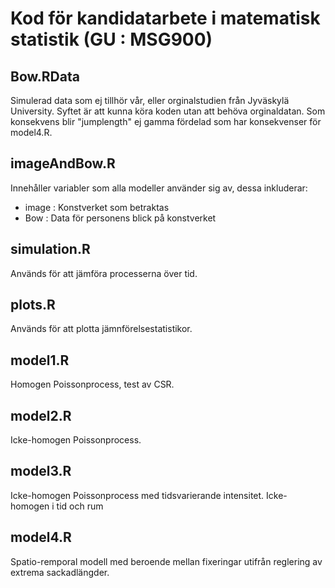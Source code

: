# Kod för kandidatarbete i matematisk statistik (GU : MSG900)

## Bow.RData
Simulerad data som ej tillhör vår, eller orginalstudien från Jyväskylä University.
Syftet är att kunna köra koden utan att behöva orginaldatan. Som konsekvens blir
"jumplength" ej gamma fördelad som har konsekvenser för model4.R.

## imageAndBow.R
Innehåller variabler som alla modeller använder sig av, dessa inkluderar:
* image : Konstverket som betraktas
* Bow : Data för personens blick på konstverket

## simulation.R
Används för att jämföra processerna över tid.

## plots.R
Används för att plotta jämnförelsestatistikor.

## model1.R
Homogen Poissonprocess, test av CSR.

## model2.R
Icke-homogen Poissonprocess.

## model3.R
Icke-homogen Poissonprocess med tidsvarierande intensitet. Icke-homogen
i tid och rum

## model4.R
Spatio-remporal modell med beroende mellan fixeringar utifrån reglering av extrema sackadlängder.
